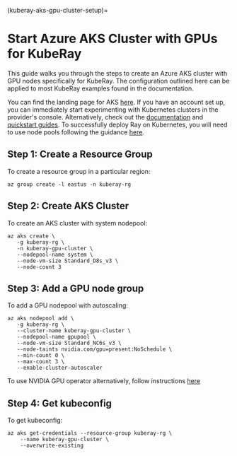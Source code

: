 (kuberay-aks-gpu-cluster-setup)=

# Start Azure AKS Cluster with GPUs for KubeRay

This guide walks you through the steps to create an Azure AKS cluster with GPU nodes specifically for KubeRay.
The configuration outlined here can be applied to most KubeRay examples found in the documentation.

You can find the landing page for AKS [here](https://azure.microsoft.com/en-us/services/kubernetes-service/).
If you have an account set up, you can immediately start experimenting with Kubernetes clusters in the provider's console. Alternatively, check out the [documentation](https://docs.microsoft.com/en-us/azure/aks/) and [quickstart guides](https://docs.microsoft.com/en-us/azure/aks/learn/quick-kubernetes-deploy-portal?tabs=azure-cli).
To successfully deploy Ray on Kubernetes, you will need to use node pools following the guidance [here](https://docs.microsoft.com/en-us/azure/aks/use-multiple-node-pools).

## Step 1: Create a Resource Group

To create a resource group in a particular region:

```
az group create -l eastus -n kuberay-rg
```

## Step 2: Create AKS Cluster

To create an AKS cluster with system nodepool:
```
az aks create \
   -g kuberay-rg \
   -n kuberay-gpu-cluster \
   --nodepool-name system \
   --node-vm-size Standard_D8s_v3 \
   --node-count 3
```

## Step 3: Add a GPU node group

To add a GPU nodepool with autoscaling:
```
az aks nodepool add \
   -g kuberay-rg \
   --cluster-name kuberay-gpu-cluster \
   --nodepool-name gpupool \
   --node-vm-size Standard_NC6s_v3 \
   --node-taints nvidia.com/gpu=present:NoSchedule \
   --min-count 0 \
   --max-count 3 \
   --enable-cluster-autoscaler
```
To use NVIDIA GPU operator alternatively, follow instructions [here](https://learn.microsoft.com/en-us/azure/aks/gpu-cluster?tabs=add-ubuntu-gpu-node-pool#skip-gpu-driver-installation-preview)

## Step 4: Get kubeconfig

To get kubeconfig:
```
az aks get-credentials --resource-group kuberay-rg \
    --name kuberay-gpu-cluster \
    --overwrite-existing
```